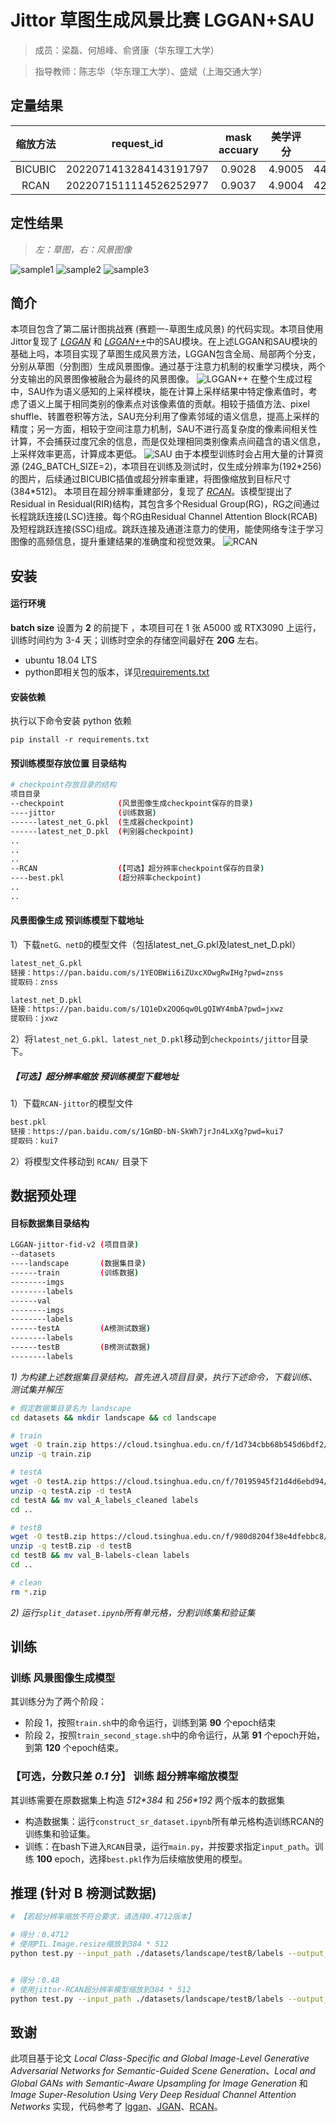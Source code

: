 # Jittor 草图生成风景比赛 LGGAN+SAU
> 成员：梁磊、何旭峰、俞贤康（华东理工大学）

> 指导教师：陈志华（华东理工大学）、盛斌（上海交通大学）

## 定量结果

| 缩放方法 | request_id | mask accuary | 美学评分 | FID | 总分 | 排名 |
| :----: | :----: | :----: | :----: | :----: | :----: | :----: |
| BICUBIC | 2022071413284143191797 | 0.9028 | 4.9005 | 44.6153 | 0.4712 | 15 |
| RCAN | 2022071511114526252977	 | 0.9037 | 4.9004 | 42.7708 | 0.48 | 15 |
## 定性结果
> *左：草图，右：风景图像*

![sample1](./samples/1388344602_bfc57e13d9_b.png#pic_center )
![sample2](./samples/307952561_42702044f7_b.png#pic_center)
![sample3](./samples/14979043508_0aa4364287_b.png#pic_center)

## 简介
本项目包含了第二届计图挑战赛 (赛题一-草图生成风景) 的代码实现。本项目使用Jittor复现了 [*LGGAN*](https://arxiv.org/abs/1912.12215) 和 [*LGGAN++*](https://arxiv.org/abs/2203.00047v1)中的SAU模块。在上述LGGAN和SAU模块的基础上吗，本项目实现了草图生成风景方法，LGGAN包含全局、局部两个分支，分别从草图（分割图）生成风景图像。通过基于注意力机制的权重学习模块，两个分支输出的风景图像被融合为最终的风景图像。
![LGGAN++](./samples/lggan%2B%2B.png)
在整个生成过程中，SAU作为语义感知的上采样模块，能在计算上采样结果中特定像素值时，考虑了语义上属于相同类别的像素点对该像素值的贡献。相较于插值方法、pixel shuffle、转置卷积等方法，SAU充分利用了像素邻域的语义信息，提高上采样的精度；另一方面，相较于空间注意力机制，SAU不进行高复杂度的像素间相关性计算，不会捕获过度冗余的信息，而是仅处理相同类别像素点间蕴含的语义信息，上采样效率更高，计算成本更低。
![SAU](./samples/sau.png)
由于本模型训练时会占用大量的计算资源 (24G_BATCH_SIZE=2)，本项目在训练及测试时，仅生成分辨率为(192\*256)的图片，后续通过BICUBIC插值或超分辨率重建，将图像缩放到目标尺寸(384\*512)。
本项目在超分辨率重建部分，复现了 [*RCAN*](https://arxiv.org/abs/1807.02758)。该模型提出了Residual in Residual(RIR)结构，其包含多个Residual Group(RG)，RG之间通过长程跳跃连接(LSC)连接。每个RG由Residual Channel Attention Block(RCAB)及短程跳跃连接(SSC)组成。跳跃连接及通道注意力的使用，能使网络专注于学习图像的高频信息，提升重建结果的准确度和视觉效果。
![RCAN](./samples/RCAN.png)

## 安装
#### 运行环境
**batch size** 设置为 **2** 的前提下 ，本项目可在 1 张 A5000 或 RTX3090 上运行，训练时间约为 3-4 天；训练时空余的存储空间最好在 **20G** 左右。
- ubuntu 18.04 LTS
- python即相关包的版本，详见[requirements.txt](./requirements.txt)

#### 安装依赖
执行以下命令安装 python 依赖
```
pip install -r requirements.txt
```

#### 预训练模型存放位置 目录结构
```bash
# checkpoint存放目录的结构
项目目录
--checkpoint            (风景图像生成checkpoint保存的目录)
----jittor              (训练数据)
------latest_net_G.pkl  (生成器checkpoint)
------latest_net_D.pkl  (判别器checkpoint)
..
..
..
--RCAN                  (【可选】超分辨率checkpoint保存的目录)
----best.pkl            (超分辨率checkpoint)
..
..
```
#### 风景图像生成 预训练模型下载地址
1）下载`netG、netD`的模型文件（包括latest_net_G.pkl及latest_net_D.pkl）
```bash
latest_net_G.pkl
链接：https://pan.baidu.com/s/1YEOBWii6iZUxcXOwgRwIHg?pwd=znss 
提取码：znss

latest_net_D.pkl
链接：https://pan.baidu.com/s/1Q1eDx2OQ6qw0LgQIWY4mbA?pwd=jxwz 
提取码：jxwz
```
2）将`latest_net_G.pkl、latest_net_D.pkl`移动到`checkpoints/jittor`目录下。
##### 【可选】超分辨率缩放 预训练模型下载地址
1）下载`RCAN-jittor`的模型文件
```bash
best.pkl
链接：https://pan.baidu.com/s/1GmBD-bN-SkWh7jrJn4LxXg?pwd=kui7 
提取码：kui7
```
2）将模型文件移动到 `RCAN/` 目录下

## 数据预处理
#### 目标数据集目录结构

```bash
LGGAN-jittor-fid-v2 (项目目录)
--datasets
----landscape       (数据集目录)
------train         (训练数据)
--------imgs
--------labels
------val
--------imgs
--------labels
------testA         (A榜测试数据)
--------labels
------testB         (B榜测试数据)
--------labels
```
*1) 为构建上述数据集目录结构。首先进入项目目录，执行下述命令，下载训练、测试集并解压*
```bash
# 假定数据集目录名为 landscape
cd datasets && mkdir landscape && cd landscape

# train
wget -O train.zip https://cloud.tsinghua.edu.cn/f/1d734cbb68b545d6bdf2/?dl=1
unzip -q train.zip

# testA
wget -O testA.zip https://cloud.tsinghua.edu.cn/f/70195945f21d4d6ebd94/?dl=1
unzip -q testA.zip -d testA
cd testA && mv val_A_labels_cleaned labels
cd ..

# testB
wget -O testB.zip https://cloud.tsinghua.edu.cn/f/980d8204f38e4dfebbc8/?dl=1
unzip -q testB.zip -d testB
cd testB && mv val_B-labels-clean labels
cd ..

# clean
rm *.zip
```

*2) 运行`split_dataset.ipynb`所有单元格，分割训练集和验证集*


## 训练
### 训练 风景图像生成模型
其训练分为了两个阶段：
- 阶段 1，按照`train.sh`中的命令运行，训练到第 **90** 个epoch结束
- 阶段 2，按照`train_second_stage.sh`中的命令运行，从第 **91** 个epoch开始，到第 **120** 个epoch结束。

### 【可选，分数只差 *0.1* 分】 训练 超分辨率缩放模型
其训练需要在原数据集上构造 *512\*384* 和 *256\*192* 两个版本的数据集
- 构造数据集：运行`construct_sr_dataset.ipynb`所有单元格构造训练RCAN的训练集和验证集。
- 训练：在bash下进入`RCAN`目录，运行`main.py`，并按要求指定`input_path`。训练 **100** epoch，选择`best.pkl`作为后续缩放使用的模型。


## 推理 (针对 B 榜测试数据)
```bash
# 【若超分辨率缩放不符合要求，请选择0.4712版本】

# 得分：0.4712
# 使用PIL.Image.resize缩放到384 * 512
python test.py --input_path ./datasets/landscape/testB/labels --output_path ./results


# 得分：0.48
# 使用jittor-RCAN超分辨率模型缩放到384 * 512
python test.py --input_path ./datasets/landscape/testB/labels --output_path ./results --use_sr
```


## 致谢
此项目基于论文 *Local Class-Specific and Global Image-Level Generative Adversarial Networks for Semantic-Guided Scene Generation*、*Local and Global GANs with Semantic-Aware Upsampling for Image Generation* 和 *Image Super-Resolution Using Very Deep Residual Channel Attention Networks* 实现，代码参考了 [lggan](https://github.com/Ha0Tang/LGGAN/tree/master/semantic_image_synthesis)、[JGAN](https://github.com/Jittor/JGAN/tree/master/competition/landscape_comp)、[RCAN](https://github.com/sanghyun-son/EDSR-PyTorch)。

